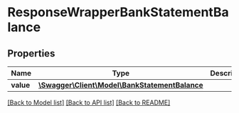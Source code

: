 # ResponseWrapperBankStatementBalance

## Properties
Name | Type | Description | Notes
------------ | ------------- | ------------- | -------------
**value** | [**\Swagger\Client\Model\BankStatementBalance**](BankStatementBalance.md) |  | [optional] 

[[Back to Model list]](../README.md#documentation-for-models) [[Back to API list]](../README.md#documentation-for-api-endpoints) [[Back to README]](../README.md)


